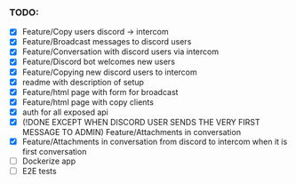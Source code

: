 ### TODO:

- [x] Feature/Copy users discord -> intercom
- [x] Feature/Broadcast messages to discord users
- [x] Feature/Conversation with discord users via intercom
- [x] Feature/Discord bot welcomes new users
- [x] Feature/Copying new discord users to intercom
- [x] readme with description of setup
- [x] Feature/html page with form for broadcast
- [x] Feature/html page with copy clients
- [x] auth for all exposed api
- [x] (!DONE EXCEPT WHEN DISCORD USER SENDS THE VERY FIRST MESSAGE TO ADMIN) Feature/Attachments in conversation
- [x] Feature/Attachments in conversation from discord to intercom when it is first conversation
- [ ] Dockerize app
- [ ] E2E tests
